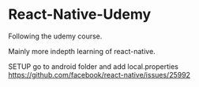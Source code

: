 # React-Native-Udemy
Following the udemy course.

Mainly more indepth learning of react-native.


SETUP
go to android folder and add local.properties
https://github.com/facebook/react-native/issues/25992
